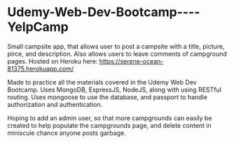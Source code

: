 # Udemy-Web-Dev-Bootcamp----YelpCamp

Small campsite app, that allows user to post a campsite with a title, picture, pirce, and description. Also allows users to leave comments of campground pages.
Hosted on Heroku here: https://serene-ocean-81375.herokuapp.com/

Made to practice all the materials covered in the Udemy Web Dev Bootcamp. Uses MongoDB, ExpressJS, NodeJS, along with using RESTful routing. Uses mongoose to use the database, and passport to handle authorization and authentication.

Hoping to add an admin user, so that more campgrounds can easily be created to help populate the campgrounds page, and delete content in miniscule chance anyone posts garbage.
